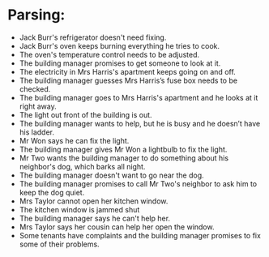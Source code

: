 # Parsing:
-	Jack Burr's refrigerator doesn't need fixing.
- Jack Burr's oven keeps burning everything he tries to cook.
- The oven's temperature control needs to be adjusted.
- The building manager promises to get someone to look at it.
- The electricity in Mrs Harris's apartment keeps going on and off.
- The building manager guesses Mrs Harris’s fuse box needs to be checked.
- The building manager goes to Mrs Harris's apartment and he looks at it right away.
- The light out front of the building is out.
- The building manager wants to help, but he is busy and he doesn’t have his ladder.
- Mr Won says he can fix the light.
- The building manager gives Mr Won a lightbulb to fix the light.
- Mr Two wants the building manager to do something about his neighbor's dog, which barks all night.
- The building manager doesn't want to go near the dog.
- The building manager promises to call Mr Two's neighbor to ask him to keep the dog quiet.
- Mrs Taylor cannot open her kitchen window.
- The kitchen window is jammed shut
- The building manager says he can't help her.
- Mrs Taylor says her cousin can help her open the window.
- Some tenants have complaints and the building manager promises to fix some of their problems.
